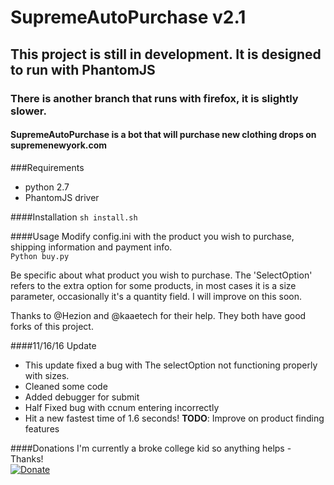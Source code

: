 # SupremeAutoPurchase v2.1
## This project is still in development. It is designed to run with PhantomJS
### There is another branch that runs with firefox, it is slightly slower.
#### SupremeAutoPurchase is a bot that will purchase new clothing drops on supremenewyork.com


###Requirements
- python 2.7
- PhantomJS driver

####Installation
```sh install.sh```

####Usage
Modify config.ini with the product you wish to purchase, shipping information and payment info.
<br>
```Python buy.py```

Be specific about what product you wish to purchase.
The 'SelectOption' refers to the extra option for some products, in most cases it is a size parameter, occasionally it's a quantity field.
I will improve on this soon.


Thanks to @Hezion and @kaaetech for their help. They both have good forks of this project.


####11/16/16 Update
- This update fixed a bug with The selectOption not functioning properly with sizes.
- Cleaned some code
- Added debugger for submit
- Half Fixed bug with ccnum entering incorrectly 
- Hit a new fastest time of 1.6 seconds!
<b>TODO</b>: Improve on product finding features

####Donations
I'm currently a broke college kid so anything helps - Thanks!<br>
[![Donate](https://img.shields.io/badge/Donate-PayPal-green.svg)](https://www.paypal.me/ColinCowie)
